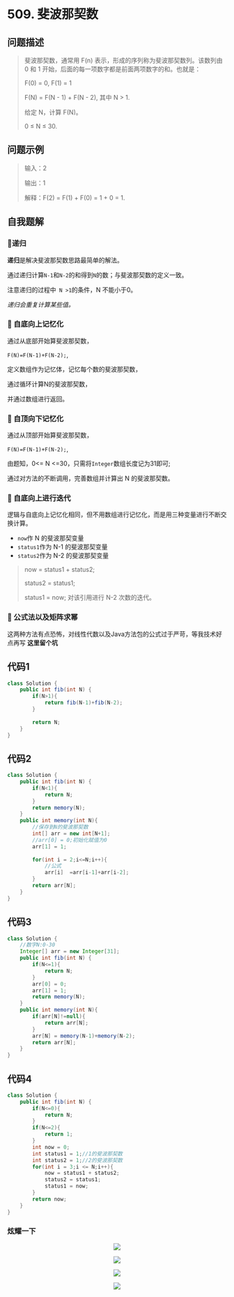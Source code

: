 # 509. 斐波那契数
问题描述
----
> 斐波那契数，通常用 F(n) 表示，形成的序列称为斐波那契数列。该数列由 0 和 1 开始，后面的每一项数字都是前面两项数字的和。也就是：
>
> F(0) = 0,   F(1) = 1
>
> F(N) = F(N - 1) + F(N - 2), 其中 N > 1.
> 
> 给定 N，计算 F(N)。
>
>0 ≤ N ≤ 30.

问题示例
----
> 输入：2
> 
> 输出：1
>
> 解释：F(2) = F(1) + F(0) = 1 + 0 = 1.

自我题解
----
### 🦄递归

**递归**是解决斐波那契数思路最简单的解法。

通过递归计算`N-1`和`N-2`的和得到`N`的数；与斐波那契数的定义一致。

注意递归的过程中` N >1`的条件，N 不能小于0。

*递归会重复计算某些值。*

### 🧚‍ 自底向上记忆化

通过从底部开始算斐波那契数，

`F(N)=F(N-1)+F(N-2);`,

定义数组作为记忆体，记忆每个数的斐波那契数，

通过循环计算N的斐波那契数，

并通过数组进行返回。

### 🧚‍ 自顶向下记忆化

通过从顶部开始算斐波那契数，

`F(N)=F(N-1)+F(N-2);`,

由题知，0<= N <=30，只需将`Integer`数组长度记为31即可;

通过对方法的不断调用，完善数组并计算出 N 的斐波那契数。

### 🧚‍ 自底向上进行迭代

逻辑与自底向上记忆化相同，但不用数组进行记忆化，而是用三种变量进行不断交换计算。

* `now`作 N 的斐波那契变量
* `status1`作为 N-1 的斐波那契变量
* `status2`作为 N-2 的斐波那契变量

> now = status1 + status2;
>
> status2 = status1;
>
> status1 = now;
对该引用进行 N-2 次数的迭代。

### 🧚‍    公式法以及矩阵求幂
这两种方法有点恐怖，对线性代数以及Java方法包的公式过于严苛，等我技术好点再写
**这里留个坑**


代码1
----
```java
class Solution {
    public int fib(int N) {
        if(N>1){
            return fib(N-1)+fib(N-2);
        }
        
        return N;
    }
} 
```

代码2
----
```java
class Solution {
    public int fib(int N) {
        if(N<1){
            return N;
        }
        return memory(N);
    }
    public int memory(int N){
        //保存到N的斐波那契数
        int[] arr = new int[N+1];
        //arr[0] = 0;初始化赋值为0 
        arr[1] = 1;
        
        for(int i = 2;i<=N;i++){
            //公式
            arr[i]  =arr[i-1]+arr[i-2];
        }
        return arr[N];
    }
} 
```

代码3
----
```java
class Solution {
    //数字N:0-30
    Integer[] arr = new Integer[31];
    public int fib(int N) {
        if(N<=1){
            return N;
        }
        arr[0] = 0; 
        arr[1] = 1;
        return memory(N);
    }
    public int memory(int N){
        if(arr[N]!=null){
            return arr[N];
        }   
        arr[N] = memory(N-1)+memory(N-2);
        return arr[N];
    }
} 
```

代码4
----
```java
class Solution {
    public int fib(int N) {
        if(N<=0){
            return N;
        }
        if(N<=2){
            return 1;
        }
        int now = 0;
        int status1 = 1;//1的斐波那契数
        int status2 = 1;//2的斐波那契数
        for(int i = 3;i <= N;i++){
            now = status1 + status2;
            status2 = status1;
            status1 = now;
        }
        return now;   
    }
} 
```

### 炫耀一下
<div align=center>
    
    
![](https://cdn.jsdelivr.net/gh/occlive/ImageStore//javabase/509.png)
</div>

<div align=center>
    
![](https://cdn.jsdelivr.net/gh/occlive/ImageStore//javabase/509_1.png)
</div>
<div align=center>

![](https://cdn.jsdelivr.net/gh/occlive/ImageStore//javabase/509_2.png)
</div>
<div align=center>

![](https://cdn.jsdelivr.net/gh/occlive/ImageStore//javabase/509_3.png)
</div>



